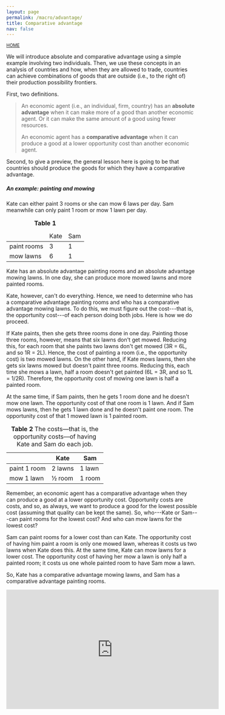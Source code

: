 ```yaml
---
layout: page
permalink: /macro/advantage/
title: Comparative advantage
nav: false
---
```


<link rel="stylesheet" href="/assets/css/table.css">

[<small>HOME</small>](/macro/)

We will introduce absolute and comparative advantage using a simple example involving two individuals. Then, we use these concepts in an analysis of countries and how, when they are allowed to trade, countries can achieve combinations of goods that are outside (i.e., to the right of) their production possibility frontiers.

First, two definitions.

> An economic agent (i.e., an individual, firm, country) has an **absolute advantage** when it can make more of a good than another economic agent. Or it can make the same amount of a good using fewer resources.
>
> An economic agent has a **comparative advantage** when it can produce a good at a lower opportunity cost than another economic agent.

Second, to give a preview, the general lesson here is going to be that countries should produce the goods for which they have a comparative advantage.

##### An example: painting and mowing 

Kate can either paint 3 rooms or she can mow 6 laws per day. Sam meanwhile can only paint 1 room or mow 1 lawn per day.

<table class="styled-table">
<thead>
<tr>
<td></td>
<td>Kate</td>
<td>Sam</td>
</tr>
</thead>
<tbody>
<tr>
<td style="text-align: left;">paint rooms</td>
<td>3</td>
<td>1</td>
</tr>
<tr>
<td style="text-align: left;">mow lawns</td>
<td>6</td>
<td>1</td>
</tr>
</tbody>
<caption><strong>Table 1</strong></caption>
</table>


Kate has an absolute advantage painting rooms and an absolute advantage mowing lawns. In one day, she can produce more mowed lawns and more painted rooms.

Kate, however, can't do everything. Hence, we need to determine who has a comparative advantage painting rooms and who has a comparative advantage mowing lawns. To do this, we must figure out the cost---that is, the opportunity cost---of each person doing both jobs. Here is how we do proceed.

If Kate paints, then she gets three rooms done in one day. Painting those three rooms, however, means that six lawns don't get mowed. Reducing this, for each room that she paints two lawns don't get mowed (3R = 6L, and so 1R = 2L). Hence, the cost of painting a room (i.e., the opportunity cost) is two mowed lawns. On the other hand, if Kate mows lawns, then she gets six lawns mowed but doesn't paint three rooms. Reducing this, each time she mows a lawn, half a room doesn't get painted (6L = 3R, and so 1L = 1/2R). Therefore, the opportunity cost of mowing one lawn is half a painted room.

At the same time, if Sam paints, then he gets 1 room done and he doesn't mow one lawn. The opportunity cost of that one room is 1 lawn. And if Sam mows lawns, then he gets 1 lawn done and he doesn't paint one room. The opportunity cost of that 1 mowed lawn is 1 painted room.


<table class="styled-table">
<thead>
<tr>
<th></th>
<th>Kate</th>
<th>Sam</th>
</tr>
</thead>
<tbody>
<tr>
<td style="text-align: left;">paint 1 room</td>
<td>2 lawns</td>
<td>1 lawn</td>
</tr>
<tr>
<td style="text-align: left;">mow 1 lawn</td>
<td>½ room</td>
<td>1 room</td>
</tr>
</tbody>
<caption><strong>Table 2</strong> The costs&mdash;that is, the opportunity costs&mdash;of having Kate and Sam do each job.</caption>
</table>


Remember, an economic agent has a comparative advantage when they can produce a good at a lower opportunity cost. Opportunity costs are costs, and so, as always, we want to produce a good for the lowest possible cost (assuming that quality can be kept the same). So, who---Kate or Sam---can paint rooms for the lowest cost? And who can mow lawns for the lowest cost?

Sam can paint rooms for a lower cost than can Kate. The opportunity cost of having him paint a room is only one mowed lawn, whereas it costs us two lawns when Kate does this. At the same time, Kate can mow lawns for a lower cost. The opportunity cost of having her mow a lawn is only half a painted room; it costs us one whole painted room to have Sam mow a lawn.

So, Kate has a comparative advantage mowing lawns, and Sam has a comparative advantage painting rooms.

<p align="center"><iframe width="560" height="315" src="https://www.youtube-nocookie.com/embed/TkKKT5U6nM8?si=t5KEPrClhp5ayPN6" title="YouTube video player" frameborder="0" allow="accelerometer; autoplay; clipboard-write; encrypted-media; gyroscope; picture-in-picture; web-share" allowfullscreen></iframe></p>